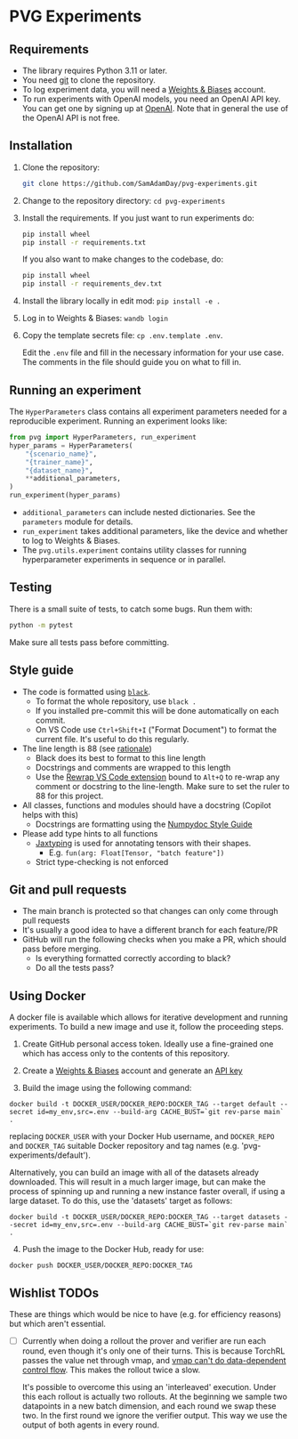 # PVG Experiments

## Requirements

- The library requires Python 3.11 or later. 
- You need [git](https://git-scm.com) to clone the repository.
- To log experiment data, you will need a [Weights & Biases](https://wandb.ai/site)
  account.
- To run experiments with OpenAI models, you need an OpenAI API key. You can get one by
  signing up at [OpenAI](https://platform.openai.com). Note that in general the use of
  the OpenAI API is not free.


## Installation

1. Clone the repository:

   ```bash
   git clone https://github.com/SamAdamDay/pvg-experiments.git
   ```

2. Change to the repository directory: `cd pvg-experiments`

3. Install the requirements. If you just want to run experiments do:

   ```bash
   pip install wheel
   pip install -r requirements.txt
   ```

   If you also want to make changes to the codebase, do:

   ```bash
   pip install wheel
   pip install -r requirements_dev.txt
   ```

4. Install the library locally in edit mod: `pip install -e .`

5. Log in to Weights & Biases: `wandb login`

6. Copy the template secrets file: `cp .env.template .env`.

   Edit the ``.env`` file and fill in the necessary information for your use case. The
   comments in the file should guide you on what to fill in.


## Running an experiment

The `HyperParameters` class contains all experiment parameters needed for a reproducible
experiment. Running an experiment looks like:

```python
from pvg import HyperParameters, run_experiment
hyper_params = HyperParameters(
    "{scenario_name}", 
    "{trainer_name}", 
    "{dataset_name}", 
    **additional_parameters,
)
run_experiment(hyper_params)
```

- `additional_parameters` can include nested dictionaries. See the `parameters` module
  for details.
- `run_experiment` takes additional parameters, like the device and whether to log to
  Weights & Biases.
- The `pvg.utils.experiment` contains utility classes for running hyperparameter
  experiments in sequence or in parallel.


## Testing

There is a small suite of tests, to catch some bugs. Run them with:

```bash
python -m pytest
```

Make sure all tests pass before committing.


## Style guide

- The code is formatted using [`black`](https://black.readthedocs.io/en/stable/).
    * To format the whole repository, use `black .`
    * If you installed pre-commit this will be done automatically on each commit.
    * On VS Code use `Ctrl+Shift+I` ("Format Document") to format the current file. It's
      useful to do this regularly.
- The line length is 88 (see
  [rationale](https://black.readthedocs.io/en/stable/the_black_code_style/current_style.html#line-length))
    * Black does its best to format to this line length
    * Docstrings and comments are wrapped to this length
    * Use the [Rewrap VS Code
      extension](https://marketplace.visualstudio.com/items?itemName=stkb.rewrap) bound
      to `Alt+Q` to re-wrap any comment or docstring to the line-length. Make sure to set
      the ruler to 88 for this project.
- All classes, functions and modules should have a docstring (Copilot helps with this)
    * Docstrings are formatting using the [Numpydoc Style
      Guide](https://numpydoc.readthedocs.io/en/latest/format.html)
- Please add type hints to all functions
    * [Jaxtyping](https://docs.kidger.site/jaxtyping/) is used for annotating tensors
      with their shapes.
        + E.g. `fun(arg: Float[Tensor, "batch feature"])`
    * Strict type-checking is not enforced


## Git and pull requests

- The main branch is protected so that changes can only come through pull requests
- It's usually a good idea to have a different branch for each feature/PR
- GitHub will run the following checks when you make a PR, which should pass before
  merging.
    * Is everything formatted correctly according to black?
    * Do all the tests pass?


## Using Docker

A docker file is available which allows for iterative development and running
experiments. To build a new image and use it, follow the proceeding steps.

1. Create GitHub personal access token. Ideally use a fine-grained one which has access
   only to the contents of this repository.

2. Create a [Weights & Biases](https://wandb.ai) account and generate an [API
   key](https://wandb.ai/settings#dangerzone)

3. Build the image using the following command:

```
docker build -t DOCKER_USER/DOCKER_REPO:DOCKER_TAG --target default --secret id=my_env,src=.env --build-arg CACHE_BUST=`git rev-parse main` .
```

replacing `DOCKER_USER` with your Docker Hub username, and `DOCKER_REPO` and
`DOCKER_TAG` suitable Docker repository and tag names (e.g. 'pvg-experiments/default').

Alternatively, you can build an image with all of the datasets already downloaded. This
will result in a much larger image, but can make the process of spinning up and running
a new instance faster overall, if using a large dataset. To do this, use the 'datasets'
target as follows:

```
docker build -t DOCKER_USER/DOCKER_REPO:DOCKER_TAG --target datasets --secret id=my_env,src=.env --build-arg CACHE_BUST=`git rev-parse main` .
```

4. Push the image to the Docker Hub, ready for use:

```
docker push DOCKER_USER/DOCKER_REPO:DOCKER_TAG
```


## Wishlist TODOs

These are things which would be nice to have (e.g. for efficiency reasons) but which
aren't essential.

- [ ] Currently when doing a rollout the prover and verifier are run each round, even
  though it's only one of their turns. This is because TorchRL passes the value net
  through vmap, and [vmap can't do data-dependent control
  flow](https://github.com/pytorch/functorch/issues/257). This makes the rollout twice a
  slow.

  It's possible to overcome this using an 'interleaved' execution. Under this each
  rollout is actually two rollouts. At the beginning we sample two datapoints in a new
  batch dimension, and each round we swap these two. In the first round we ignore the
  verifier output. This way we use the output of both agents in every round.
